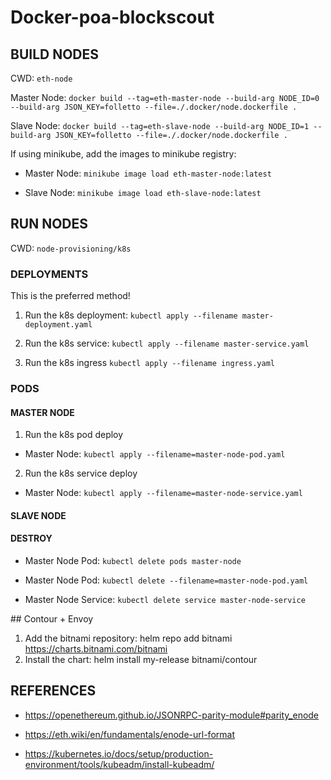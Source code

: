 # Docker-poa-blockscout

## BUILD NODES

CWD: `eth-node`

Master Node: `docker build --tag=eth-master-node --build-arg NODE_ID=0 --build-arg JSON_KEY=folletto --file=./.docker/node.dockerfile .`

Slave Node: `docker build --tag=eth-slave-node --build-arg NODE_ID=1 --build-arg JSON_KEY=folletto --file=./.docker/node.dockerfile .`

If using minikube, add the images to minikube registry:

* Master Node: `minikube image load eth-master-node:latest`

* Slave Node: `minikube image load eth-slave-node:latest`

## RUN NODES

CWD: `node-provisioning/k8s`

### DEPLOYMENTS

This is the preferred method!

1. Run the k8s deployment: `kubectl apply --filename master-deployment.yaml`

2. Run the k8s service: `kubectl apply --filename master-service.yaml`

3. Run the k8s ingress `kubectl apply --filename ingress.yaml`
### PODS

#### MASTER NODE

1. Run the k8s pod deploy

  * Master Node: `kubectl apply --filename=master-node-pod.yaml`

2. Run the k8s service deploy

  * Master Node: `kubectl apply --filename=master-node-service.yaml`

#### SLAVE NODE

#### DESTROY

* Master Node Pod: `kubectl delete pods master-node`

* Master Node Pod: `kubectl delete --filename=master-node-pod.yaml` 

* Master Node Service: `kubectl delete service master-node-service`

## Contour + Envoy

1. Add the bitnami repository: helm repo add bitnami https://charts.bitnami.com/bitnami
2. Install the chart: helm install my-release bitnami/contour

## REFERENCES

* https://openethereum.github.io/JSONRPC-parity-module#parity_enode

* https://eth.wiki/en/fundamentals/enode-url-format

* https://kubernetes.io/docs/setup/production-environment/tools/kubeadm/install-kubeadm/

